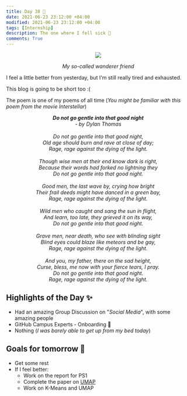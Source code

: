 ```yaml
---
title: Day 38 🤠
date: 2021-06-23 23:12:00 +04:00
modified: 2021-06-23 23:12:00 +04:00
tags: [Internship]
description: The one where I fell sick 🤧
comments: True
---
```


<div align='center'>
 <img src='https://i.postimg.cc/vBQ2J0M4/IMG-20190930-WA0037.jpg'/>
 <p>
   <em>My so-called wanderer friend</em>
 </p>
</div>   

I feel a little better from yesterday, but I'm still really tired and exhausted. 

This blog is going to be short too :(

The poem is one of my poems of all time (*You might be familiar with this poem from the movie Interstellar*)

<p align='center'>
  <em>
    <strong>Do not go gentle into that good night</strong><br>
    - by Dylan Thomas<br><br>
   Do not go gentle into that good night,<br>
   Old age should burn and rave at close of day;<br>
   Rage, rage against the dying of the light.<br><br>
   Though wise men at their end know dark is right,<br>
   Because their words had forked no lightning they<br>
   Do not go gentle into that good night.<br><br>
   Good men, the last wave by, crying how bright<br>
   Their frail deeds might have danced in a green bay,<br>
   Rage, rage against the dying of the light.<br><br>
   Wild men who caught and sang the sun in flight,<br>
   And learn, too late, they grieved it on its way,<br>
   Do not go gentle into that good night.<br><br>
   Grave men, near death, who see with blinding sight<br>
   Blind eyes could blaze like meteors and be gay,<br>
   Rage, rage against the dying of the light.<br><br>
   And you, my father, there on the sad height,<br>
   Curse, bless, me now with your fierce tears, I pray.<br>
   Do not go gentle into that good night.<br>
   Rage, rage against the dying of the light.<br>
  </em>
</p>

## Highlights of the Day ✨
- Had an amazing Group Discussion on "*Social Media*", with some amazing people
- GitHub Campus Experts - Onboarding 🚂
- Nothing (*I was barely able to get up from my bed today*)

## Goals for tomorrow 📝
- Get some rest
- If I feel better:
  - Work on the report for PS1
  - Complete the paper on [UMAP](https://adelejackson.github.io/files/Maths_of_UMAP.pdf)
  - Work on K-Means and UMAP 
